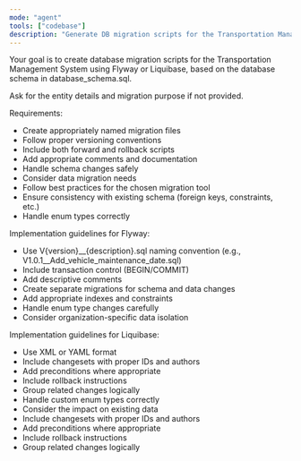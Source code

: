 ```yaml
---
mode: "agent"
tools: ["codebase"]
description: "Generate DB migration scripts for the Transportation Management System"
---
```


Your goal is to create database migration scripts for the Transportation Management System using Flyway or Liquibase, based on the database schema in database_schema.sql.

Ask for the entity details and migration purpose if not provided.

Requirements:

- Create appropriately named migration files
- Follow proper versioning conventions
- Include both forward and rollback scripts
- Add appropriate comments and documentation
- Handle schema changes safely
- Consider data migration needs
- Follow best practices for the chosen migration tool
- Ensure consistency with existing schema (foreign keys, constraints, etc.)
- Handle enum types correctly

Implementation guidelines for Flyway:

- Use V{version}\_\_{description}.sql naming convention (e.g., V1.0.1\_\_Add_vehicle_maintenance_date.sql)
- Include transaction control (BEGIN/COMMIT)
- Add descriptive comments
- Create separate migrations for schema and data changes
- Add appropriate indexes and constraints
- Handle enum type changes carefully
- Consider organization-specific data isolation

Implementation guidelines for Liquibase:

- Use XML or YAML format
- Include changesets with proper IDs and authors
- Add preconditions where appropriate
- Include rollback instructions
- Group related changes logically
- Handle custom enum types correctly
- Consider the impact on existing data
- Include changesets with proper IDs and authors
- Add preconditions where appropriate
- Include rollback instructions
- Group related changes logically

